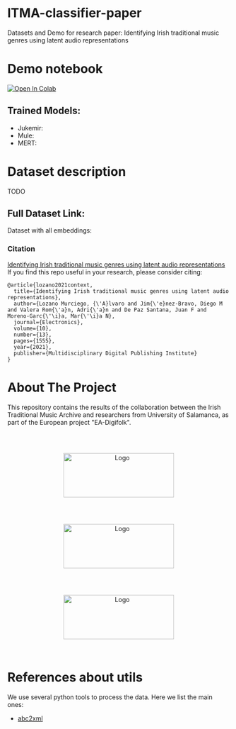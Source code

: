 # ITMA-classifier-paper
Datasets and Demo for research paper: Identifying Irish traditional music genres using latent audio representations

# Demo notebook

[![Open In Colab](https://colab.research.google.com/assets/colab-badge.svg)](https://colab.research.google.com/github/elloza/ITMA-classifier-paper/blob/main/demo/DemoTool.ipynb)

## Trained Models:

* Jukemir:
* Mule:
* MERT:

# Dataset description

TODO

## Full Dataset Link:

Dataset with all embeddings: 

<!-- CITATION -->
### Citation

[Identifying Irish traditional music genres using latent audio representations](https://doi.org/10.3390/electronics10131555)
If you find this repo useful in your research, please consider citing:

```
@article{lozano2021context,
  title={Identifying Irish traditional music genres using latent audio representations},
  author={Lozano Murciego, {\'A}lvaro and Jim{\'e}nez-Bravo, Diego M and Valera Rom{\'a}n, Adri{\'a}n and De Paz Santana, Juan F and Moreno-Garc{\'\i}a, Mar{\'\i}a N},
  journal={Electronics},
  volume={10},
  number={13},
  pages={1555},
  year={2021},
  publisher={Multidisciplinary Digital Publishing Institute}
}
```

# About The Project

This repository contains the results of the collaboration between the Irish Traditional Music Archive and researchers from University of Salamanca, as part of the European project "EA-Digifolk".

<br />
<div align="center">
  <a href="https://github.com/elloza/DIGIFOLK-USAL-ITMA">
    <img src="https://usal.es/files/logo_usal.png" alt="Logo" width="250" height="100" style="margin:10px;padding:20px;">
  </a>
  <a href="https://github.com/elloza/DIGIFOLK-USAL-ITMA">
    <img src="https://www.itma.ie/wp-content/themes/ITMA/images/itma-logo.svg" alt="Logo" width="250" height="100" style="margin:10px;padding:20px;">
  </a>
  <a href="https://github.com/elloza/DIGIFOLK-USAL-ITMA">
    <img src="https://cordis.europa.eu/images/logo/logo-ec-es.svg" alt="Logo" width="250" height="100" style="margin:10px;padding:20px;">
  </a>
</div>


# References about utils

We use several python tools to process the data. Here we list the main ones:

* [abc2xml]()

